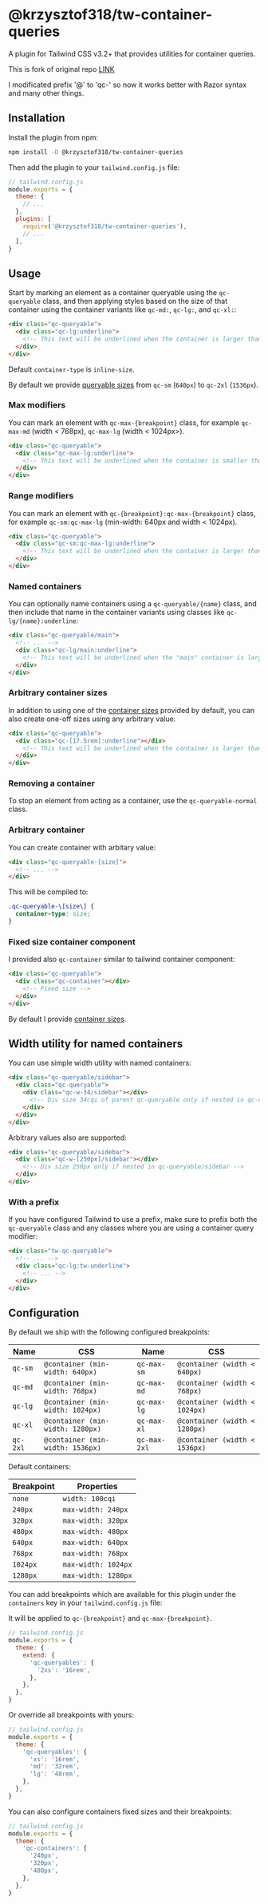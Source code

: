 # @krzysztof318/tw-container-queries

A plugin for Tailwind CSS v3.2+ that provides utilities for container queries.

This is fork of original repo [LINK](https://github.com/tailwindlabs/tailwindcss-container-queries)

I modificated prefix '@' to 'qc-' so now it works better with Razor syntax and many other things.

## Installation

Install the plugin from npm:

```sh
npm install -D @krzysztof318/tw-container-queries
```

Then add the plugin to your `tailwind.config.js` file:

```js
// tailwind.config.js
module.exports = {
  theme: {
    // ...
  },
  plugins: [
    require('@krzysztof318/tw-container-queries'),
    // ...
  ],
}
```

## Usage

Start by marking an element as a container queryable using the `qc-queryable` class, and then applying styles based on the size of that container using the container variants like `qc-md:`, `qc-lg:`, and `qc-xl:`:

```html
<div class="qc-queryable">
  <div class="qc-lg:underline">
    <!-- This text will be underlined when the container is larger than or equals `1024px` -->
  </div>
</div>
```

Default `container-type` is `inline-size`.

By default we provide [queryable sizes](#configuration) from `qc-sm` (`640px`) to `qc-2xl` (`1536px`).

### Max modifiers

You can mark an element with `qc-max-{breakpoint}` class, for example `qc-max-md` (width < 768px), `qc-max-lg` (width < 1024px>).

```html
<div class="qc-queryable">
  <div class="qc-max-lg:underline">
    <!-- This text will be underlined when the container is smaller than `1024px` -->
  </div>
</div>
```

### Range modifiers

You can mark an element with `qc-{breakpoint}:qc-max-{breakpoint}` class, for example `qc-sm:qc-max-lg` (min-width: 640px and width < 1024px).

```html
<div class="qc-queryable">
  <div class="qc-sm:qc-max-lg:underline">
    <!-- This text will be underlined when the container is larger than or equals `640px and smaller than `1024px` -->
  </div>
</div>
```

### Named containers

You can optionally name containers using a `qc-queryable/{name}` class, and then include that name in the container variants using classes like `qc-lg/{name}:underline`:

```html
<div class="qc-queryable/main">
  <!-- ... -->
  <div class="qc-lg/main:underline">
    <!-- This text will be underlined when the "main" container is larger than `1024px` -->
  </div>
</div>
```

### Arbitrary container sizes

In addition to using one of the [container sizes](#configuration) provided by default, you can also create one-off sizes using any arbitrary value:

```html
<div class="qc-queryable">
  <div class="qc-[17.5rem]:underline"></div>
    <!-- This text will be underlined when the container is larger than `17.5rem` -->
  </div>
</div>
```

### Removing a container

To stop an element from acting as a container, use the `qc-queryable-normal` class.

<div class="qc-queryable xl:qc-queryable-normal">
  <!-- ... -->
</div>

### Arbitrary container

You can create container with arbitary value:

```html
<div class="qc-queryable-[size]">
  <!-- ... -->
</div>
```
This will be compiled to:

```css
.qc-queryable-\[size\] {
  container-type: size;
}
```

### Fixed size container component

I provided also `qc-container` similar to tailwind container component:

```html
<div class="qc-queryable">
  <div class="qc-container"></div>
    <!-- Fixed size -->
  </div>
</div>
```

By default I provide [container sizes](#configuration).

## Width utility for named containers

You can use simple width utility with named containers:

```html
<div class="qc-queryable/sidebar">
  <div class="qc-queryable">
    <div class="qc-w-34/sidebar"></div>
      <!-- Div size 34cqi of parent qc-queryable only if nested in qc-queryable/sidebar -->
    </div>
  </div>
</div>
```

Arbitrary values also are supported:

```html
<div class="qc-queryable/sidebar">
  <div class="qc-w-[250px]/sidebar"></div>
    <!-- Div size 250px only if nested in qc-queryable/sidebar -->
  </div>
</div>
```

### With a prefix

If you have configured Tailwind to use a prefix, make sure to prefix both the `qc-queryable` class and any classes where you are using a container query modifier:

```html
<div class="tw-qc-queryable">
  <!-- ... -->
  <div class="qc-lg:tw-underline">
    <!-- ... -->
  </div>
</div>
```

## Configuration

By default we ship with the following configured breakpoints:

| Name     | CSS                                          | Name         | CSS                                          |
| -------- | -------------------------------------------- | ------------ | -------------------------------------------- |
| `qc-sm`  | `@container (min-width: 640px)`              | `qc-max-sm`  | `@container (width < 640px)`                 |
| `qc-md`  | `@container (min-width: 768px)`              | `qc-max-md`  | `@container (width < 768px)`                 |
| `qc-lg`  | `@container (min-width: 1024px)`             | `qc-max-lg`  | `@container (width < 1024px)`                |
| `qc-xl`  | `@container (min-width: 1280px)`             | `qc-max-xl`  | `@container (width < 1280px)`                |
| `qc-2xl` | `@container (min-width: 1536px)`             | `qc-max-2xl` | `@container (width < 1536px)`                |

Default containers:

| Breakpoint | Properties          |
| ---------- | ------------------- |
| `none`     | `width: 100cqi`     |
| `240px`    | `max-width: 240px`  |
| `320px`    | `max-width: 320px`  |
| `480px`    | `max-width: 480px`  |
| `640px`    | `max-width: 640px`  |
| `768px`    | `max-width: 768px`  |
| `1024px`   | `max-width: 1024px` |
| `1280px`   | `max-width: 1280px` |

You can add breakpoints which are available for this plugin under the `containers` key in your `tailwind.config.js` file:

It will be applied to `qc-{breakpoint}` and `qc-max-{breakpoint}`.

```js
// tailwind.config.js
module.exports = {
  theme: {
    extend: {
      'qc-queryables': {
        '2xs': '16rem',
      },
    },
  },
}
```

Or override all breakpoints with yours:

```js
// tailwind.config.js
module.exports = {
  theme: {
    'qc-queryables': {
      'xs': '16rem',
      'md': '32rem',
      'lg': '48rem',
    },
  },
}
```

You can also configure containers fixed sizes and their breakpoints:

```js
// tailwind.config.js
module.exports = {
  theme: {
    'qc-containers': {
      '240px',
      '320px',
      '480px',
    },
  },
}
```
